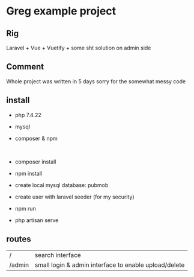 # Greg example project

## Rig

Laravel + Vue + Vuetify + some sht solution on admin side

## Comment

Whole project was written in 5 days sorry for the somewhat messy code

## install

-   php 7.4.22
-   mysql
-   composer & npm

    &nbsp;

-   composer install
-   npm install

-   create local mysql database: pubmob
-   create user with laravel seeder (for my security)

-   npm run
-   php artisan serve

## routes

<table>
<tr><td>/</td><td>search interface</td></tr>
<tr><td>/admin</td><td>small login & admin interface to enable upload/delete</td></tr>
</table>
